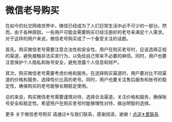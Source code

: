 # 微信老号购买

在如今的社交网络世界中，微信已经成为了人们日常生活中必不可少的一部分。然而，由于各种原因，一些用户可能会需要购买已经注册好的老号来满足个人需求。对于这样的用户来说，微信老号购买成了一个备受关注的话题。

首先，购买微信老号需要注意合法性和安全性。用户在购买老号时，应该选择正规的渠道，避免接触非法买卖行为，以免给自己带来不必要的麻烦。同时，用户也要注意保护个人隐私和账号安全，避免泄露个人信息和财产。

其次，购买微信老号需要考虑价格和服务。在选择购买渠道时，用户要对比不同渠道的价格和服务，选择性价比高的老号。同时，用户也要关注售后服务和账号的稳定性，确保购买的老号能够长期稳定使用。

总的来说，购买微信老号需要谨慎对待，选择合法渠道，关注价格和服务，确保账号安全和稳定性。希望用户在购买老号时能够理性对待，做出明智的选择。

更多 关于微信老号购买 请通过✈与我们联系，感谢阅读，谢谢！[点这✈里联系](https://ss.k02.cc)